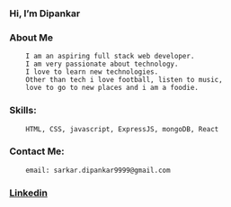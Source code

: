 ### Hi, I’m Dipankar

### About Me
        I am an aspiring full stack web developer.
        I am very passionate about technology.
        I love to learn new technologies.
        Other than tech i love football, listen to music, 
        love to go to new places and i am a foodie. 
### Skills:
        HTML, CSS, javascript, ExpressJS, mongoDB, React
### Contact Me:
        email: sarkar.dipankar9999@gmail.com
### **[Linkedin](https://www.linkedin.com/in/dipankar-sarkar-profile/)**


           

<!---
Dipankar-gitworld/Dipankar-gitworld is a ✨ special ✨ repository because its `README.md` (this file) appears on your GitHub profile.
You can click the Preview link to take a look at your changes.
--->
